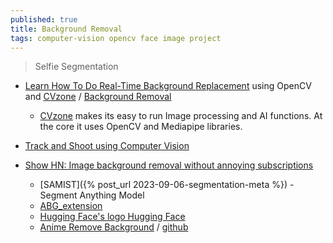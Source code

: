 ```yaml
---
published: true
title: Background Removal
tags: computer-vision opencv face image project
---
```

> Selfie Segmentation

- [Learn How To Do Real-Time Background Replacement](https://www.analyticsvidhya.com/blog/2021/07/learn-how-to-do-real-time-background-replacement-using-opencv-and-cvzone/) using OpenCV and [CVzone](https://github.com/cvzone/cvzone) / [Background Removal](https://www.youtube.com/watch?v=k7cVPGpnels)
	- [CVzone](https://github.com/cvzone/cvzone) makes its easy to run Image processing and AI functions. At the core it uses OpenCV and Mediapipe libraries.
    
- [Track and Shoot using Computer Vision](https://www.youtube.com/watch?v=JgZbKn8Xcpg)

- [	Show HN: Image background removal without annoying subscriptions ](https://news.ycombinator.com/item?id=36064639)
	- [SAMIST]({% post_url 2023-09-06-segmentation-meta %}) - Segment Anything Model
	- [ABG_extension ](https://github.com/KutsuyaYuki/ABG_extension)
    - [Hugging Face's logo Hugging Face](https://huggingface.co/spaces/skytnt/anime-remove-background)
    - [Anime Remove Background](https://skytnt-anime-remove-background.hf.space/?__theme=light) / [github](https://github.com/SkyTNT/anime-segmentation/)
